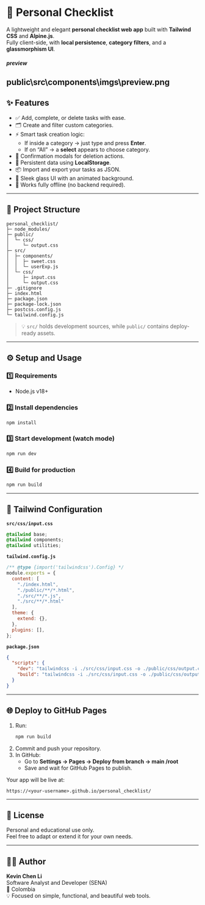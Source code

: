 # 🧾 Personal Checklist

A lightweight and elegant **personal checklist web app** built with **Tailwind CSS** and **Alpine.js**.  
Fully client-side, with **local persistence**, **category filters**, and a **glassmorphism UI**.

##### preview 
public\src\components\imgs\preview.png
---

## ✨ Features

- ✅ Add, complete, or delete tasks with ease.
- 🗂️ Create and filter custom categories.
- ⚡ Smart task creation logic:
  - If inside a category → just type and press **Enter**.
  - If on “All” → a **select** appears to choose category.
- 🧹 Confirmation modals for deletion actions.
- 💾 Persistent data using **LocalStorage**.
- 📦 Import and export your tasks as JSON.
- 🎨 Sleek glass UI with an animated background.
- 🧭 Works fully offline (no backend required).

---

## 🧱 Project Structure

```
personal_checklist/
├─ node_modules/
├─ public/
│  └─ css/
│     └─ output.css
├─ src/
│  ├─ components/
│  │  ├─ sweet.css
│  │  └─ userExp.js
│  └─ css/
│     ├─ input.css
│     └─ output.css
├─ .gitignore
├─ index.html
├─ package.json
├─ package-lock.json
├─ postcss.config.js
└─ tailwind.config.js
```

> 💡 `src/` holds development sources, while `public/` contains deploy-ready assets.

---

## ⚙️ Setup and Usage

### 1️⃣ Requirements
- Node.js v18+

### 2️⃣ Install dependencies
```bash
npm install
```

### 3️⃣ Start development (watch mode)
```bash
npm run dev
```

### 4️⃣ Build for production
```bash
npm run build
```

---

## 🧩 Tailwind Configuration

**`src/css/input.css`**
```css
@tailwind base;
@tailwind components;
@tailwind utilities;
```

**`tailwind.config.js`**
```js
/** @type {import('tailwindcss').Config} */
module.exports = {
  content: [
    "./index.html",
    "./public/**/*.html",
    "./src/**/*.js",
    "./src/**/*.html"
  ],
  theme: {
    extend: {},
  },
  plugins: [],
};
```

**`package.json`**
```json
{
  "scripts": {
    "dev": "tailwindcss -i ./src/css/input.css -o ./public/css/output.css --watch",
    "build": "tailwindcss -i ./src/css/input.css -o ./public/css/output.css --minify"
  }
}
```

---

## 🌐 Deploy to GitHub Pages

1. Run:
   ```bash
   npm run build
   ```
2. Commit and push your repository.
3. In GitHub:
   - Go to **Settings → Pages → Deploy from branch → main /root**  
   - Save and wait for GitHub Pages to publish.

Your app will be live at:
```
https://<your-username>.github.io/personal_checklist/
```

---

## 📄 License

Personal and educational use only.  
Feel free to adapt or extend it for your own needs.

---

## 👨‍💻 Author

**Kevin Chen Li**  
Software Analyst and Developer (SENA)  
📍 Colombia  
💡 Focused on simple, functional, and beautiful web tools.
